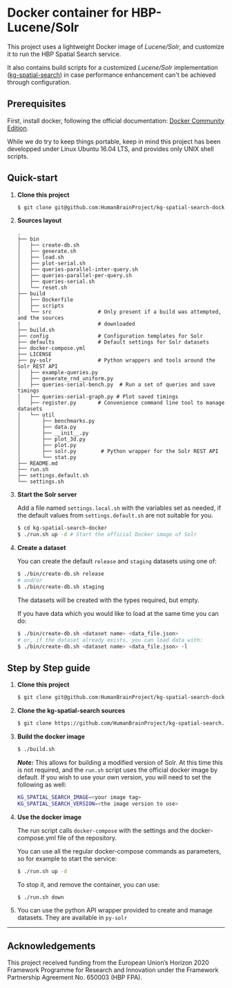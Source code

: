 # Docker container for HBP-Lucene/Solr #

This project uses a lightweight Docker image of *Lucene/Solr*, and customize it to run the HBP Spatial Search service.

It also contains build scripts for a customized *Lucene/Solr* implementation ([kg-spatial-search](https://github.com/HumanBrainProject/kg-spatial-search)) in case performance enhancement can't be achieved through configuration.

## Prerequisites

First, install docker, following the official documentation: [Docker Community Edition](https://www.docker.com/community-edition#/download).

While we do try to keep things portable, keep in mind this project has been developped under Linux Ubuntu 16.04 LTS, and provides only UNIX shell scripts.

## Quick-start

1. **Clone this project**

   ```sh
   $ git clone git@github.com:HumanBrainProject/kg-spatial-search-docker
   ```

2. **Sources layout**

   ```shell
   .
   ├── bin
   │   ├── create-db.sh
   │   ├── generate.sh
   │   ├── load.sh
   │   ├── plot-serial.sh
   │   ├── queries-parallel-inter-query.sh
   │   ├── queries-parallel-per-query.sh
   │   ├── queries-serial.sh
   │   └── reset.sh
   ├── build
   │   ├── Dockerfile
   │   ├── scripts
   │   └── src               # Only present if a build was attempted, and the sources
   |                         # downloaded
   ├── build.sh
   ├── config                # Configuration templates for Solr
   ├── defaults              # Default settings for Solr datasets
   ├── docker-compose.yml
   ├── LICENSE
   ├── py-solr               # Python wrappers and tools around the Solr REST API
   │   ├── example-queries.py
   │   ├── generate_rnd_uniform.py
   │   ├── queries-serial-bench.py	# Run a set of queries and save timings
   │   ├── queries-serial-graph.py # Plot saved timings
   │   ├── register.py       # Convenience command line tool to manage datasets
   │   └── util
   │       ├── benchmarks.py
   │       ├── data.py
   │       ├── __init__.py
   │       ├── plot_3d.py
   │       ├── plot.py
   │       ├── solr.py        # Python wrapper for the Solr REST API
   │       └── stat.py
   ├── README.md
   ├── run.sh
   ├── settings.default.sh
   └── settings.sh
   ```

3. **Start the Solr server**

   Add a file named `settings.local.sh` with the variables set as needed, if the default values from `settings.default.sh` are not suitable for you.

   ```sh
   $ cd kg-spatial-search-docker
   $ ./run.sh up -d # Start the official Docker image of Solr
   ```

4. **Create a dataset**

   You can create the default `release` and `staging` datasets using one of: 

   ```sh
   $ ./bin/create-db.sh release
   # and/or
   $ ./bin/create-db.sh staging
   ```

   The datasets will be created with the types required, but empty.

   If you have data which you would like to load at the same time you can do: 

   ```sh
   $ ./bin/create-db.sh <dataset name> <data_file.json>
   # or, if the dataset already exists, you can load data with:
   $ ./bin/create-db.sh <dataset name> <data_file.json> -l
   ```

## Step by Step guide

1. **Clone this project**

   ```sh
   $ git clone git@github.com:HumanBrainProject/kg-spatial-search-docker.git kg-spatial-search-docker
   ```

2. **Clone the kg-spatial-search sources**

   ```sh
   $ git clone https://github.com/HumanBrainProject/kg-spatial-search.git build/src/
   ```

3. **Build the docker image**  

   ```sh
   $ ./build.sh
   ```

   **_Note:_** This allows for building a modified version of Solr. At this time this is not required, and the `run.sh` script uses the official docker image by default. If you wish to use your own version, you will need to set the following as well:

   ```sh
   KG_SPATIAL_SEARCH_IMAGE=<your image tag>
   KG_SPATIAL_SEARCH_VERSION=<the image version to use>
   ```

4. **Use the docker image** 

   The run script calls `docker-compose` with the settings and the docker-compose.yml file of the repository.

   You can use all the regular docker-compose commands as parameters, so for example to start the service:

   ```sh
   $ ./run.sh up -d
   ```

   To stop it, and remove the container, you can use:

   ```sh
   $ ./run.sh down
   ```

5. You can use the python API wrapper provided to create and manage datasets. They are available in `py-solr`

---

## Acknowledgements

This project received funding from the European Union’s Horizon 2020 Framework Programme for Research and Innovation under the Framework Partnership Agreement No. 650003 (HBP FPA).
